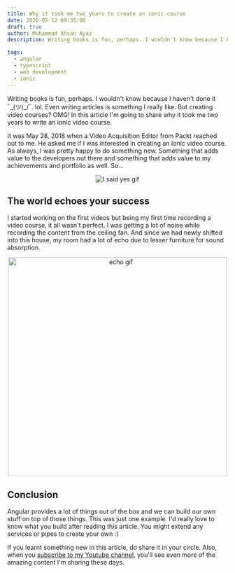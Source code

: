 ```yaml
---
title: Why it took me two years to create an ionic course
date: 2020-05-12 09:35:00
draft: true
author: Muhammad Ahsan Ayaz
description: Writing books is fun, perhaps. I wouldn't know because I haven't done it ¯\_(ツ)_/¯. lol. Even writing articles is something I really like. But creating video courses? OMG! I'm going to share why it took me two years to write an ionic course.

tags:
  - angular
  - typescript
  - web development
  - ionic
---
```


Writing books is fun, perhaps. I wouldn't know because I haven't done it ¯\_(ツ)_/¯. lol. Even writing articles is something I really like. But creating video courses? OMG! In this article I'm going to share why it took me two years to write an ionic video course.

It was May 28, 2018 when a Video Acquisition Editor from Packt reached out to me. He asked me if I was interested in creating an Ionic video course. As always, I was pretty happy to do something new. Something that adds value to the developers out there and something that adds value to my achievements and portfolio as well. So...

<p align="center">
  <img title="I said yes gif" alt="I said yes gif" src="https://media.giphy.com/media/l1J9EibRkt7GsMIJG/giphy.gif">
</p>

## The world echoes your success

I started working on the first videos but being my first time recording a video course, it all wasn't perfect. I was getting a lot of noise while recording the content from the ceiling fan. And since we had newly shifted into this house, my room had a lot of echo due to lesser furniture for sound absorption.


<p align="center">
  <img title="echo gif" width=500 alt="echo gif" src="https://media.tenor.com/images/28ac68b2d54e8fe85a34a2248b026725/tenor.gif">
</p>



## Conclusion
Angular provides a lot of things out of the box and we can build our own stuff on top of those things. This was just one example. I'd really love to know what you build after reading this article. You might extend any services or pipes to create your own :)

If you learnt something new in this article, do share it in your circle. Also, when you [subscribe to my Youtube channel](https://www.youtube.com/channel/UCAys-Lg76QcRNGc0dOr_bXA?sub_confirmation=1), you'll see even more of the amazing content I'm sharing these days.
